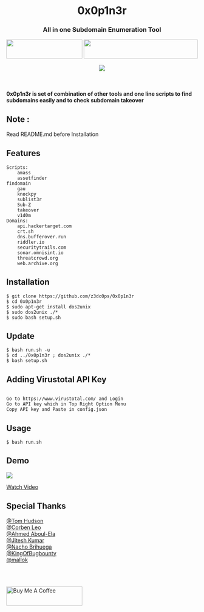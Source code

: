 
<meta name="description" property="og:description" content="0x0p1n3r - All in one Subdomain Enumeration Tool">
<meta name="author" content="jimmisimon">
<!-- Mobile Specific Meta -->
<meta name="viewport" content="width=device-width, initial-scale=1, shrink-to-fit=no">
<!-- Author Meta -->
<meta name="author" content="colorlib">
<!-- Meta Description -->
<meta name="description" content="0x0p1n3r - All in one Subdomain Enumeration Tool">
<!-- Meta Keyword -->
<meta name="keywords" content="0x0p1n3r - All in one Subdomain Enumeration Tool">
<!-- meta character set -->
<meta charset="UTF-8">
<!-- Site Title -->
		
<h1 align="center"> 0x0p1n3r</h1>
<h3 align="center">All in one Subdomain Enumeration Tool</h3>

<p align="center">
  <img align="center" width="200px" height="50px;" src="https://www.fullstackpython.com/img/logos/bash-wide.jpg" >  
  <img align="center"  width="300px" height="50px;" src="https://assets-cdn.anaconda.com/assets/company/anaconda-logo.png"><br><br>
  <img src="https://img.shields.io/badge/0x0p1n3r-v1.5-blue">
  </p>
  
<br>
<h4>0x0p1n3r is set of combination of other tools and one line scripts to find subdomains easily and to check subdomain takeover </h4>

## Note :
   Read README.md before Installation 
   
## Features
    
    Scripts:
        amass
        assetfinder
	findomain
        gau
        knockpy
        sublist3r
        Sub-Z
        takeover
        v1d0m
    Domains:
        api.hackertarget.com
        crt.sh
        dns.bufferover.run
        riddler.io
        securitytrails.com
        sonar.omnisint.io
        threatcrowd.org
        web.archive.org
	
## Installation 

```
$ git clone https://github.com/z3dc0ps/0x0p1n3r 
$ cd 0x0p1n3r
$ sudo apt-get install dos2unix
$ sudo dos2unix ./*
$ sudo bash setup.sh
```
## Update

```
$ bash run.sh -u
$ cd ../0x0p1n3r ; dos2unix ./*
$ bash setup.sh
```

## Adding Virustotal API Key 
```

Go to https://www.virustotal.com/ and Login
Go to API key which in Top Right Option Menu
Copy API key and Paste in config.json

```

## Usage
```
$ bash run.sh
```

## Demo 

<img src="https://raw.githubusercontent.com/z3dc0ps/0x0p1n3r/main/tools/a.PNG" >

<a href="http://jimmisimon.in/projects/0x0p1n3r.mp4">Watch Video</a>


## Special Thanks


 [@Tom Hudson](https://github.com/tomnomnom) <br>
 [@Corben Leo](https://github.com/lc)<br>
 [@Ahmed Aboul-Ela](https://github.com/aboul3la)<br>
 [@Jitesh Kumar](https://github.com/j1t3sh)<br>
 [@Nacho Brihuega](https://github.com/n4xh4ck5)<br>
 [@KingOfBugbounty](https://github.com/KingOfBugbounty)<br>
 [@mallok](https://github.com/m4ll0k)<br>
 
 <br><br>
 
  



<a href="https://www.buymeacoffee.com/jimmisimon" target="_blank"><img height="50px" width="200px;" src="https://cdn.buymeacoffee.com/buttons/v2/default-blue.png" alt="Buy Me A Coffee" ></a>
